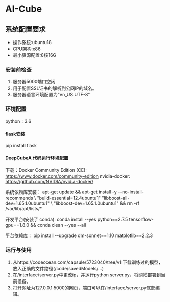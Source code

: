 # AI-Cube

## 系统配置要求

- 操作系统:ubuntu18
- CPU架构:x86
- 最小资源配置:8核16G

### 安装前检查

1. 服务器5000端口空闲
2. 用于配置SSL证书的解析到公网IP的域名。
3. 服务器语言环境配置为"en_US.UTF-8"

### 环境配置

python：3.6

#### flask安装

pip install flask

#### DeepCubeA 代码运行环境配置 

下载：Docker Community Edition (CE): https://www.docker.com/community-edition 
nvidia-docker: https://github.com/NVIDIA/nvidia-docker/ 

系统依赖库安装： apt-get update && apt-get install -y --no-install-recommends \ "build-essential=12.4ubuntu1" "libboost-all-dev=1.65.1.0ubuntu1" \ "libboost-dev=1.65.1.0ubuntu1" && rm -rf /var/lib/apt/lists/* 

开发平台(安装了 conda): conda install --yes python==2.7.5 tensorflow-gpu==1.8.0 && conda clean --yes --all 

平台依赖库： pip install --upgrade dm-sonnet==1.10 matplotlib==2.2.3

### 运行与使用

1. 从https://codeocean.com/capsule/5723040/tree/v1  下载训练过的模型，放入正确的文件路径(/code/savedModels/…)
2. 在/interface/server.py中更改ip，并运行python server.py，将网站部署到当前设备。
3. 打开网址为127.0.0.1:5000的网页，端口可以在/interface/server.py底部编辑。